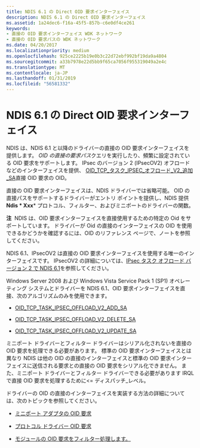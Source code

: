 ```yaml
---
title: NDIS 6.1 の Direct OID 要求インターフェイス
description: NDIS 6.1 の Direct OID 要求インターフェイス
ms.assetid: 1a24dec6-f16a-45f5-857b-c6e0df4ce261
keywords:
- 直接の OID 要求インターフェイス WDK ネットワーク
- 直接の OID 要求パスの WDK ネットワーク
ms.date: 04/20/2017
ms.localizationpriority: medium
ms.openlocfilehash: 925ce2225b19e0b3c22d72ebf992bf19da9a4804
ms.sourcegitcommit: a33b7978e22d5bb9f65ca7056f955319049a2e4c
ms.translationtype: MT
ms.contentlocale: ja-JP
ms.lasthandoff: 01/31/2019
ms.locfileid: "56581332"
---
```

# <a name="direct-oid-request-interface-in-ndis-61"></a>NDIS 6.1 の Direct OID 要求インターフェイス





NDIS は、NDIS 6.1 と以降のドライバーの直接の OID 要求インターフェイスを提供します。 *OID の直接の要求パス*クエリを実行したり、頻繁に設定されている OID 要求をサポートします。 IPsec のバージョン 2 (IPsecOV2) オフロードなどのインターフェイスを提供、 [OID\_TCP\_タスク\_IPSEC\_オフロード\_V2\_追加\_SA](https://msdn.microsoft.com/library/windows/hardware/ff569812)直接 OID 要求の OID。

直接の OID 要求インターフェイスは、NDIS ドライバーでは省略可能。 OID の直接パスをサポートするドライバーがエントリ ポイントを提供し、NDIS 提供**Ndis * Xxx*** プロトコル、フィルター、およびミニポートのドライバーの関数。

**注**  NDIS は、OID 要求インターフェイスを直接使用するための特定の Oid をサポートしています。 ドライバーが Oid の直接のインターフェイスの OID を使用できるかどうかを確認するには、OID のリファレンス ページで、ノートを参照してください。

 

NDIS 6.1、IPsecOV2 は直接の OID 要求インターフェイスを使用する唯一のインターフェイスです。 IPsecOV2 の詳細については、[IPsec タスク オフロード バージョン 2 で NDIS 6.1](ipsec-task-offload-version-2-in-ndis-6-1.md)を参照してください。

Windows Server 2008 および Windows Vista Service Pack 1 (SP1) オペレーティング システムとドライバーを NDIS 6.1、OID 要求インターフェイスを直接、次のアルゴリズムのみを使用できます。

-   [OID\_TCP\_TASK\_IPSEC\_OFFLOAD\_V2\_ADD\_SA](https://msdn.microsoft.com/library/windows/hardware/ff569812)

-   [OID\_TCP\_TASK\_IPSEC\_OFFLOAD\_V2\_DELETE\_SA](https://msdn.microsoft.com/library/windows/hardware/ff569813)

-   [OID\_TCP\_TASK\_IPSEC\_OFFLOAD\_V2\_UPDATE\_SA](https://msdn.microsoft.com/library/windows/hardware/ff569814)

ミニポート ドライバーとフィルター ドライバーはシリアル化されないを直接の OID 要求を処理できる必要があります。 標準の OID 要求インターフェイスとは異なり NDIS は他の OID の直接のインターフェイスと標準の OID 要求インターフェイスに送信される要求との直接の OID 要求をシリアル化できません。 また、ミニポート ドライバーとフィルター ドライバーできる必要があります IRQL で直接 OID 要求を処理するために&lt;= ディスパッチ\_レベル。

ドライバーの OID の直接のインターフェイスを実装する方法の詳細については、次のトピックを参照してください。

-   [ミニポート アダプタの OID 要求](miniport-adapter-oid-requests.md)

-   [プロトコル ドライバー OID 要求](protocol-driver-oid-requests.md)

-   [モジュールの OID 要求をフィルター処理します。](filter-module-oid-requests.md)

 

 





